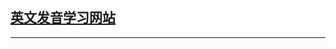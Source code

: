 ## [英文发音学习网站](http://www.taozhi.cn/yinbiao/?from=singlemessage&isappinstalled=0)

------------------